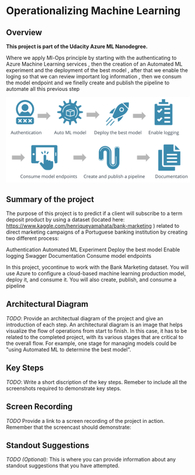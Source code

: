 # Operationalizing Machine Learning

## Overview
**This project is part of the Udacity Azure ML Nanodegree.**

Where we apply Ml-Ops principle by starting  with the authenticating to Azure Machine Learning services , then the creation of an Automated ML experiment and the deployment of the best model , after that we enable the loging so that we can review important log information , then we consum the model endpoint and we finelly create and publish the pipeline to automate all this previous step

![projectdiagrame](Main-step-project.png "projectdiagrame")

## Summary of the project <a name="Summary"></a>
The purpose of this project is to predict if a client will subscribe to a term deposit product by using a dataset  (located here: https://www.kaggle.com/henriqueyamahata/bank-marketing ) related to direct marketing campaigns of a Portuguese banking institution by creating two different process:


Authentication
Automated ML Experiment
Deploy the best model
Enable logging
Swagger Documentation
Consume model endpoints

In this project, yocontinue to work with the Bank Marketing dataset. You will use Azure to configure a cloud-based machine learning production model, deploy it, and consume it. You will also create, publish, and consume a pipeline
## Architectural Diagram
*TODO*: Provide an architectual diagram of the project and give an introduction of each step. An architectural diagram is an image that helps visualize the flow of operations from start to finish. In this case, it has to be related to the completed project, with its various stages that are critical to the overall flow. For example, one stage for managing models could be "using Automated ML to determine the best model". 

## Key Steps
*TODO*: Write a short discription of the key steps. Remeber to include all the screenshots required to demonstrate key steps. 

## Screen Recording
*TODO* Provide a link to a screen recording of the project in action. Remember that the screencast should demonstrate:

## Standout Suggestions
*TODO (Optional):* This is where you can provide information about any standout suggestions that you have attempted.
